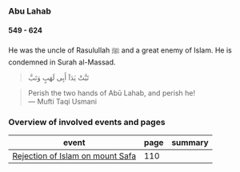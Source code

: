 ### Abu Lahab
#### 549 - 624

He was the uncle of Rasulullah ﷺ and a great enemy of Islam. He is condemned in Surah al-Massad.

>  تَبَّتْ يَدَآ أَبِى لَهَبٍ وَتَبَّ

> Perish the two hands of Abū Lahab, and perish he!  
> — Mufti Taqi Usmani

### Overview of involved events and pages

event | page | summary
-|-|-
[Rejection of Islam on mount Safa](../events/0610_Dawn_of_prophethood) | 110 |
